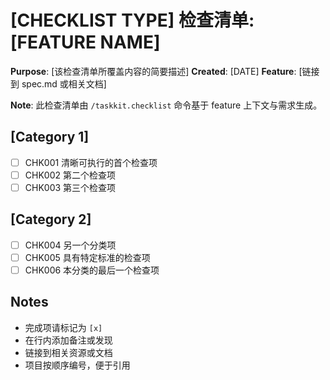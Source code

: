 # [CHECKLIST TYPE] 检查清单: [FEATURE NAME]

**Purpose**: [该检查清单所覆盖内容的简要描述]
**Created**: [DATE]
**Feature**: [链接到 spec.md 或相关文档]

**Note**: 此检查清单由 `/taskkit.checklist` 命令基于 feature 上下文与需求生成。

<!-- 
  ============================================================================
  重要说明：以下检查项仅为示例，用于说明结构。
  
  `/taskkit.checklist` 命令必须基于：
  - 用户的具体检查清单请求
  - spec.md 的 feature 需求
  - plan.md 的技术上下文
  - tasks.md 的实现细节
  生成真实检查项。
  
  请勿在生成的检查清单文件中保留这些示例项。
  ============================================================================
-->

## [Category 1]

- [ ] CHK001 清晰可执行的首个检查项
- [ ] CHK002 第二个检查项
- [ ] CHK003 第三个检查项

## [Category 2]

- [ ] CHK004 另一个分类项
- [ ] CHK005 具有特定标准的检查项
- [ ] CHK006 本分类的最后一个检查项

## Notes

- 完成项请标记为 `[x]`
- 在行内添加备注或发现
- 链接到相关资源或文档
- 项目按顺序编号，便于引用
